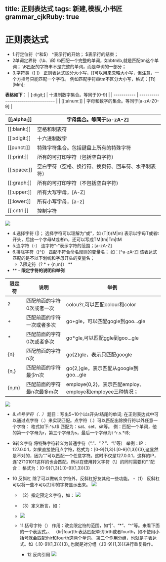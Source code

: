 ﻿title: 正则表达式 
tags: 新建,模板,小书匠
grammar_cjkRuby: true
---
# 正则表达式
- 1.行定位符（^和$）
   ^表示行的开始；
   $表示行的结束；
 - 2单词定界符（\b、\B)
    \b匹配一个完整的单词，如\btm\b,就是匹配tm这个单词；
    \B匹配的字符串不是完整的单词，而是单词的一部分；
  - 3.字符类（[ ]）
     正则表达式区分大小写，[]可以用来忽略大小写，但注意，一个方括号只能匹配一个字符。
     例如匹配字符串tm不区分大小写，格式：[Tt][Mm];
     
**表格如下**：
| [:digit;]   | 十进制数字集合。等同于[0-9]         |
| ----------- | ----------------------------------- |
| [[:alnum:]] | 字母和数字的集合。等同于[a-zA-Z0-9] |

| [[;alpha;]]  | 字母集合。等同于[a-zA-Z]                             |
| ------------ | ---------------------------------------------------- |
| [[:blank:]]  | 空格和制表符                                         |
| [[:xdigit:]] | 十六进制数字                                         |
| [[punct:]]   | 特殊字符集合。包括键盘上所有的特殊字符               |
| [[:print:]]  | 所有的可打印字符（包括空白字符）                     |
| [[:space:]]  | 空白字符（空格、换行符、换页符、回车符、水平制表符） |
| [[:graph:]]  | 所有的可打印字符（不包括空白字符)                    |
| [[:upper:]]  | 所有大写字母，[A-Z]                                  |
| [[:lower:]]  | 所有小写字母，[a-z]                                  |
| [[:cntrl:]]  |   控制字符                                                   |
![](https://imgconvert.csdnimg.cn/aHR0cHM6Ly9yYXcuZ2l0aHVidXNlcmNvbnRlbnQuY29tL3NoYW5rZTAwMS8tL21hc3Rlci9pbWcxLyVFNiVBRCVBMyVFNSU4OCU5OSVFOCVBMSVBOCVFOCVCRSVCRSVFNSVCQyU4Ri5wbmc?x-oss-process=image/format,png)
 - 4.选择字符  (|)；
     选择字符可以理解为“或”，如
     (T|t)(M|m)  表示以字母T或者t开头，后接一个字母M或者m，还可以写成TM|tm|Tm|tM
 - 5.连字符（-）
     连字符“-”表示字符的范围；[a-zA-Z]
 - 6.排除字符（[^]）
       匹配不符合命名规则的变量名；
       如：[^a-zA-Z]
       该表达式匹配的是不以下划线和字母开头的变量名；
    - 7.限定符（? * + {n,m}）
    **
 - **
                           -   ****限定字符的说明和举例****

| 限定符 | 说明                       | 举例                                   |
| ------ | -------------------------- | -------------------------------------- |
| ?      | 匹配前面的字符0次或者一次  | colou?r,可以匹配colour和color          |
| +      | 匹配前面的字符一次或者多次 | go+gle，可以匹配gogle到goo...gle       |
| *      | 匹配前面的字符0次或者多次  | go*gle,可以匹配ggle到goo...gle         |
| {n}    | 匹配前面的字符n次          | go{2}gle，表示只匹配google             |
| {n,}   | 匹配前面的字符最少n次      | go{2,}gle，表示匹配从google到goo...gle |
| {n,m}  | 匹配前面的字符最n次最多m次 | employe{0,2}，表示匹配employ、employe和employee三种情况；                     |
![](https://imgconvert.csdnimg.cn/aHR0cHM6Ly9yYXcuZ2l0aHVidXNlcmNvbnRlbnQuY29tL3NoYW5rZTAwMS8tL21hc3Rlci9pbWcxLyVFNiVBRCVBMyVFNSU4OCU5OSVFOCVBMSVBOCVFOCVCRSVCRSVFNSVCQyU4RiVFOSU5OSU5MCVFNSVBRSU5QSVFNyVBQyVBNi5wbmc?x-oss-process=image/format,png)
-  *8.点号字符（ . ）*
     题目：写出5~10个以s开头t结尾的单词;
     在正则表达式中可以通过点字符（.）来实现匹配。点字符（.）可以匹配出除换行符以外任意一个字符：
     格式如下:^s.t$
     匹配为：sat、set、sit等。
     例：匹配一个单词，他的第一个字母为r，第三个字母为s，最后一个字母为t
     ^r.s.*t$;
     
-  9转义字符
      将特殊字符转义为普通字符（“.”、“？”、“\”等）
      举例：IP：127.0.0.1，如果直接使用点字符，格式为：[0-9]{1,3}(.[0-9]{1,3}){3},这显然是不对的，因为“.”可以匹配一个任意字符。这时不仅是127.0.0.1，这样的IP，连127101011这样的也会匹配。所以在使用转义字符（\）的同时需要和“.”配合：
      格式为：[0-9]{1,3}(\.[0-9]{1,3}){3}
- 10  反斜杠
     除了可以做转义字符外，反斜杠好友其他一些功能。
    -（1） 反斜杠可以将一些不可以打印的字符显示出来。
     ![](https://imgconvert.csdnimg.cn/aHR0cHM6Ly9yYXcuZ2l0aHVidXNlcmNvbnRlbnQuY29tL3NoYW5rZTAwMS8tL21hc3Rlci9pbWcxLyVFNiVBRCVBMyVFNSU4OCU5OSVFOCVBMSVBOCVFOCVCRSVCRSVFNSVCQyU4RjAwMi4ucG5n?x-oss-process=image/format,png)
    - （2）指定预定义字符，如：
     ![](https://imgconvert.csdnimg.cn/aHR0cHM6Ly9yYXcuZ2l0aHVidXNlcmNvbnRlbnQuY29tL3NoYW5rZTAwMS8tL21hc3Rlci9pbWcxLyVFNiVBRCVBMyVFNSU4OCU5OSVFOCVBMSVBOCVFOCVCRSVCRSVFNSVCQyU4RjAwMy5wbmc?x-oss-process=image/format,png)
    - （3）定义断言，如：
    - ![](https://imgconvert.csdnimg.cn/aHR0cHM6Ly9yYXcuZ2l0aHVidXNlcmNvbnRlbnQuY29tL3NoYW5rZTAwMS8tL21hc3Rlci9pbWcxLyVFNiVBRCVBMyVFNSU4OCU5OSVFOCVBMSVBOCVFOCVCRSVCRSVFNSVCQyU4RjAwNC5wbmc?x-oss-process=image/format,png)
    
   - 11.括号字符（）
       作用：改变限定符的范围，如“|”、“*”、“^”等。来看下面的一个表达式。、
       （tir|four)th:表达匹配单词tirth或者fourth，如不使用小括号就会匹配thir和fourth这两个单词。
        第二个作用分组，也就是子表达式。如（\.[0-9]{1,3}}){3},,也就是对分组（\.[0-9]{1,3}})进行重复操作。
      - 12 反向引用
  ![](https://imgconvert.csdnimg.cn/aHR0cHM6Ly9yYXcuZ2l0aHVidXNlcmNvbnRlbnQuY29tL3NoYW5rZTAwMS8tL21hc3Rlci9pbWcxLyVFNiVBRCVBMyVFNSU4OCU5OSVFOCVBMSVBOCVFOCVCRSVCRSVFNSVCQyU4RjAwNS5wbmc?x-oss-process=image/format,png)
  
  
  
    

     
